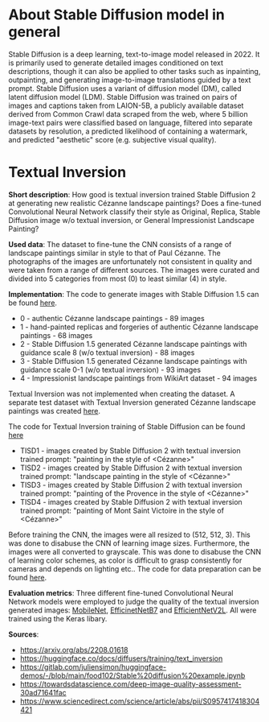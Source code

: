 # About Stable Diffusion model in general
Stable Diffusion is a deep learning, text-to-image model released in 2022. It is primarily used to generate detailed images conditioned on text descriptions, though it can also be applied to other tasks such as inpainting, outpainting, and generating image-to-image translations guided by a text prompt. Stable Diffusion uses a variant of diffusion model (DM), called latent diffusion model (LDM). Stable Diffusion was trained on pairs of images and captions taken from LAION-5B, a publicly available dataset derived from Common Crawl data scraped from the web, where 5 billion image-text pairs were classified based on language, filtered into separate datasets by resolution, a predicted likelihood of containing a watermark, and predicted "aesthetic" score (e.g. subjective visual quality).

# Textual Inversion
**Short description**: How good is textual inversion trained Stable Diffusion 2 at generating new realistic Cézanne landscape paintings? Does a fine-tuned Convolutional Neural Network classify their style as Original, Replica, Stable Diffusion image w/o textual inversion, or General Impressionist Landscape Painting?

**Used data**: The dataset to fine-tune the CNN consists of a range of landscape paintings similar in style to that of Paul Cézanne. The photographs of the images are unfortunately not consistent in quality and were taken from a range of different sources. The images were curated and divided into 5 categories from most (0) to least similar (4) in style.

**Implementation**: The code to generate images with Stable Diffusion 1.5 can be found [here](Textual_Inversion_Metric/StableDiffusion1.5_image_generator.ipynb).

- 0 - authentic Cézanne landscape paintings - 89 images
- 1 - hand-painted replicas and forgeries of authentic Cézanne landscape paintings - 68 images
- 2 - Stable Diffusion 1.5 generated Cézanne landscape paintings with guidance scale 8 (w/o textual inversion) - 88 images
- 3 - Stable Diffusion 1.5 generated Cézanne landscape paintings with guidance scale 0-1 (w/o textual inversion) - 93 images
- 4 - Impressionist landscape paintings from WikiArt dataset - 94 images

Textual Inversion was not implemented when creating the dataset. A separate test dataset with Textual Inversion generated Cézanne landscape paintings was created [here](Textual_Inversion_Metric/StableDiffusion2_textual_inversion_image_generator.ipynb).

The code for Textual Inversion training of Stable Diffusion can be found [here](Textual_Inversion_Metric/StableDiffusion2_textual_inversion_training.ipynb)

- TISD1 - images created by Stable Diffusion 2 with textual inversion trained prompt: "painting in the style of <Cézanne>"
- TISD2 - images created by Stable Diffusion 2 with textual inversion trained prompt: "landscape painting in the style of <Cézanne>"
- TISD3 - images created by Stable Diffusion 2 with textual inversion trained prompt: "painting of the Provence in the style of <Cézanne>"
- TISD4 - images created by Stable Diffusion 2 with textual inversion trained prompt: "painting of Mont Saint Victoire in the style of <Cézanne>"

Before training the CNN, the images were all resized to (512, 512, 3). This was done to disabuse the CNN of learning image sizes. Furthermore, the images were all converted to grayscale. This was done to disabuse the CNN of learning color schemes, as color is difficult to grasp consistently for cameras and depends on lighting etc.. The code for data preparation can be found [here](Textual_Inversion_Metric/Data%20Cleaning.ipynb).

**Evaluation metrics**: Three different fine-tuned Convolutional Neural Network models were employed to judge the quality of the textual inversion generated images: [MobileNet](Textual_Inversion_Metric/Cezanne_MobileNet.ipynb), [EfficinetNetB7](Textual_Inversion_Metric/Cezanne_efficientnetb7.ipynb) and [EfficientNetV2L](Textual_Inversion_Metric/Cezanne_efficientnetv2l.ipynb). All were trained using the Keras libary.
   
**Sources**:
- https://arxiv.org/abs/2208.01618
- https://huggingface.co/docs/diffusers/training/text_inversion
- https://gitlab.com/juliensimon/huggingface-demos/-/blob/main/food102/Stable%20diffusion%20example.ipynb
- https://towardsdatascience.com/deep-image-quality-assessment-30ad71641fac
- https://www.sciencedirect.com/science/article/abs/pii/S0957417418304421

